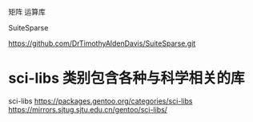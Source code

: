 矩阵 运算库

SuiteSparse

https://github.com/DrTimothyAldenDavis/SuiteSparse.git


# sci-libs 类别包含各种与科学相关的库
sci-libs   https://packages.gentoo.org/categories/sci-libs
            https://mirrors.sjtug.sjtu.edu.cn/gentoo/sci-libs/
